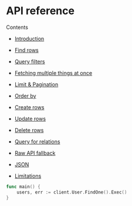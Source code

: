 # API reference

Contents

- [Introduction](01-introduction.md)

- [Find rows](02-find.md)
- [Query filters](03-filters.md)
- [Fetching multiple things at once](04-fetch.md)
- [Limit & Pagination](05-pagination.md)
- [Order by](06-order-by.md)

- [Create rows](07-create.md)
- [Update rows](08-update.md)
- [Delete rows](09-delete.md)

- [Query for relations](10-relations.md)

- [Raw API fallback](11-raw.md)
- [JSON](12-json.md)
- [Limitations](13-limitations.md)

```go
func main() {
    users, err := client.User.FindOne().Exec()
}
```
